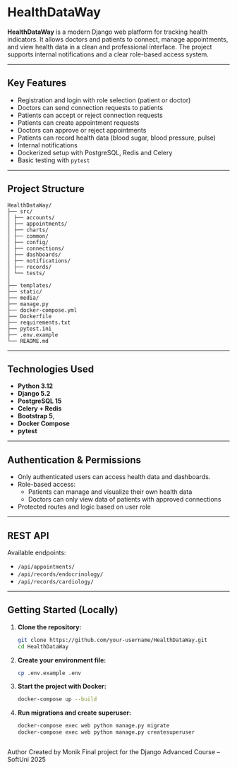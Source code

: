 # HealthDataWay

**HealthDataWay** is a modern Django web platform for tracking health indicators. It allows doctors and patients to connect, manage appointments, and view health data in a clean and professional interface. The project supports internal notifications and a clear role-based access system.

---

## Key Features

- Registration and login with role selection (patient or doctor)
- Doctors can send connection requests to patients
- Patients can accept or reject connection requests
- Patients can create appointment requests
- Doctors can approve or reject appointments
- Patients can record health data (blood sugar, blood pressure, pulse)
- Internal notifications
- Dockerized setup with PostgreSQL, Redis and Celery
- Basic testing with `pytest`

---

## Project Structure


```
HealthDataWay/
├── src/
│ ├── accounts/ 
│ ├── appointments/ 
│ ├── charts/ 
│ ├── common/ 
│ ├── config/ 
│ ├── connections/ 
│ ├── dashboards/ 
│ ├── notifications/ 
│ ├── records/ 
│ └── tests/ 
│
├── templates/ 
├── static/ 
├── media/ 
├── manage.py
├── docker-compose.yml
├── Dockerfile
├── requirements.txt
├── pytest.ini
├── .env.example
└── README.md
```


---

## Technologies Used

- **Python 3.12**
- **Django 5.2**
- **PostgreSQL 15** 
- **Celery + Redis** 
- **Bootstrap 5**, 
- **Docker Compose** 
- **pytest** 

---

## Authentication & Permissions

- Only authenticated users can access health data and dashboards.
- Role-based access:
  - Patients can manage and visualize their own health data
  - Doctors can only view data of patients with approved connections
- Protected routes and logic based on user role

---

## REST API

Available endpoints:
- `/api/appointments/`
- `/api/records/endocrinology/`
- `/api/records/cardiology/`

---

## Getting Started (Locally)

1. **Clone the repository:**
   ```bash
   git clone https://github.com/your-username/HealthDataWay.git
   cd HealthDataWay


2. **Create your environment file:**
    ```bash
    cp .env.example .env
   
3. **Start the project with Docker:**
    ```bash
    docker-compose up --build

4. **Run migrations and create superuser:**
    ```bash
    docker-compose exec web python manage.py migrate
    docker-compose exec web python manage.py createsuperuser



Author
Created by Monik 
Final project for the Django Advanced Course – SoftUni 2025
